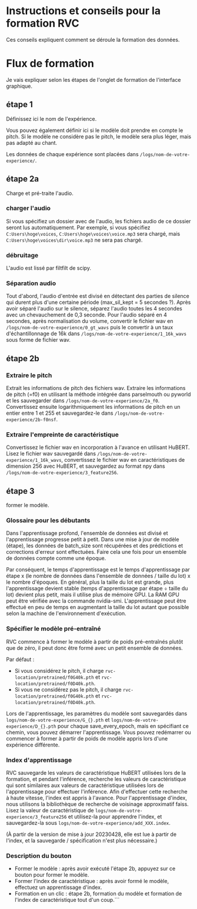 Instructions et conseils pour la formation RVC
======================================
Ces conseils expliquent comment se déroule la formation des données.

# Flux de formation
Je vais expliquer selon les étapes de l'onglet de formation de l'interface graphique.

## étape 1
Définissez ici le nom de l'expérience.

Vous pouvez également définir ici si le modèle doit prendre en compte le pitch.
Si le modèle ne considère pas le pitch, le modèle sera plus léger, mais pas adapté au chant.

Les données de chaque expérience sont placées dans `/logs/nom-de-votre-experience/`.

## étape 2a
Charge et pré-traite l'audio.

### charger l'audio
Si vous spécifiez un dossier avec de l'audio, les fichiers audio de ce dossier seront lus automatiquement.
Par exemple, si vous spécifiez `C:Users\hoge\voices`, `C:Users\hoge\voices\voice.mp3` sera chargé, mais `C:Users\hoge\voices\dir\voice.mp3` ne sera pas chargé.

### débruitage
L'audio est lissé par filtfilt de scipy.

### Séparation audio
Tout d'abord, l'audio d'entrée est divisé en détectant des parties de silence qui durent plus d'une certaine période (max_sil_kept = 5 secondes ?). Après avoir séparé l'audio sur le silence, séparez l'audio toutes les 4 secondes avec un chevauchement de 0,3 seconde. Pour l'audio séparé en 4 secondes, après normalisation du volume, convertir le fichier wav en `/logs/nom-de-votre-experience/0_gt_wavs` puis le convertir à un taux d'échantillonnage de 16k dans `/logs/nom-de-votre-experience/1_16k_wavs` sous forme de fichier wav.

## étape 2b
### Extraire le pitch
Extrait les informations de pitch des fichiers wav. Extraire les informations de pitch (=f0) en utilisant la méthode intégrée dans parselmouth ou pyworld et les sauvegarder dans `/logs/nom-de-votre-experience/2a_f0`. Convertissez ensuite logarithmiquement les informations de pitch en un entier entre 1 et 255 et sauvegardez-le dans `/logs/nom-de-votre-experience/2b-f0nsf`.

### Extraire l'empreinte de caractéristique
Convertissez le fichier wav en incorporation à l'avance en utilisant HuBERT. Lisez le fichier wav sauvegardé dans `/logs/nom-de-votre-experience/1_16k_wavs`, convertissez le fichier wav en caractéristiques de dimension 256 avec HuBERT, et sauvegardez au format npy dans `/logs/nom-de-votre-experience/3_feature256`.

## étape 3
former le modèle.
### Glossaire pour les débutants
Dans l'apprentissage profond, l'ensemble de données est divisé et l'apprentissage progresse petit à petit. Dans une mise à jour de modèle (étape), les données de batch_size sont récupérées et des prédictions et corrections d'erreur sont effectuées. Faire cela une fois pour un ensemble de données compte comme une époque.

Par conséquent, le temps d'apprentissage est le temps d'apprentissage par étape x (le nombre de données dans l'ensemble de données / taille du lot) x le nombre d'époques. En général, plus la taille du lot est grande, plus l'apprentissage devient stable (temps d'apprentissage par étape ÷ taille du lot) devient plus petit, mais il utilise plus de mémoire GPU. La RAM GPU peut être vérifiée avec la commande nvidia-smi. L'apprentissage peut être effectué en peu de temps en augmentant la taille du lot autant que possible selon la machine de l'environnement d'exécution.

### Spécifier le modèle pré-entraîné
RVC commence à former le modèle à partir de poids pré-entraînés plutôt que de zéro, il peut donc être formé avec un petit ensemble de données.

Par défaut :

- Si vous considérez le pitch, il charge `rvc-location/pretrained/f0G40k.pth` et `rvc-location/pretrained/f0D40k.pth`.
- Si vous ne considérez pas le pitch, il charge `rvc-location/pretrained/f0G40k.pth` et `rvc-location/pretrained/f0D40k.pth`.

Lors de l'apprentissage, les paramètres du modèle sont sauvegardés dans `logs/nom-de-votre-experience/G_{}.pth` et `logs/nom-de-votre-experience/D_{}.pth` pour chaque save_every_epoch, mais en spécifiant ce chemin, vous pouvez démarrer l'apprentissage. Vous pouvez redémarrer ou commencer à former à partir de poids de modèle appris lors d'une expérience différente.

### Index d'apprentissage
RVC sauvegarde les valeurs de caractéristique HuBERT utilisées lors de la formation, et pendant l'inférence, recherche les valeurs de caractéristique qui sont similaires aux valeurs de caractéristique utilisées lors de l'apprentissage pour effectuer l'inférence. Afin d'effectuer cette recherche à haute vitesse, l'index est appris à l'avance.
Pour l'apprentissage d'index, nous utilisons la bibliothèque de recherche de voisinage approximatif faiss. Lisez la valeur de caractéristique de `logs/nom-de-votre-experience/3_feature256` et utilisez-la pour apprendre l'index, et sauvegardez-la sous `logs/nom-de-votre-experience/add_XXX.index`.

(À partir de la version de mise à jour 20230428, elle est lue à partir de l'index, et la sauvegarde / spécification n'est plus nécessaire.)

### Description du bouton
- Former le modèle : après avoir exécuté l'étape 2b, appuyez sur ce bouton pour former le modèle.
- Former l'index de caractéristique : après avoir formé le modèle, effectuez un apprentissage d'index.
- Formation en un clic : étape 2b, formation du modèle et formation de l'index de caractéristique tout d'un coup.```
